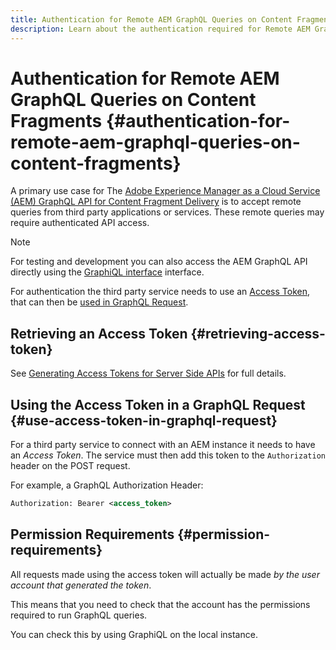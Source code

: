 ```yaml
---
title: Authentication for Remote AEM GraphQL Queries on Content Fragments
description: Learn about the authentication required for Remote AEM GraphQL queries.
---
```


# Authentication for Remote AEM GraphQL Queries on Content Fragments {#authentication-for-remote-aem-graphql-queries-on-content-fragments}

A primary use case for The [Adobe Experience Manager as a Cloud Service (AEM) GraphQL API for Content Fragment Delivery](/help/assets/content-fragments/graphql-api-content-fragments.md) is to accept remote queries from third party applications or services.  These remote queries may require authenticated API access. 

>[!NOTE]
>
>For testing and development you can also access the AEM GraphQL API directly using the [GraphiQL interface](/help/assets/content-fragments/graphql-api-content-fragments.md#graphiql-interface) interface.

For authentication the third party service needs to use an [Access Token](#access-token), that can then be [used in GraphQL Request](#use-access-token-in-graphql-request).

## Retrieving an Access Token {#retrieving-access-token}

See [Generating Access Tokens for Server Side APIs](/help/implementing/developing/introduction/generating-access-tokens-for-server-side-apis.md) for full details.

## Using the Access Token in a GraphQL Request {#use-access-token-in-graphql-request}

For a third party service to connect with an AEM instance it needs to have an *Access Token*. The service must then add this token to the `Authorization` header on the POST request. 

For example, a GraphQL Authorization Header:

```xml
Authorization: Bearer <access_token>
```

## Permission Requirements {#permission-requirements}

All requests made using the access token will actually be made *by the user account that generated the token*. 

This means that you need to check that the account has the permissions required to run GraphQL queries. 

You can check this by using GraphiQL on the local instance.
